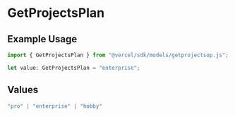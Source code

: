 # GetProjectsPlan

## Example Usage

```typescript
import { GetProjectsPlan } from "@vercel/sdk/models/getprojectsop.js";

let value: GetProjectsPlan = "enterprise";
```

## Values

```typescript
"pro" | "enterprise" | "hobby"
```